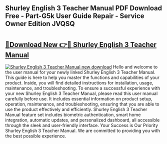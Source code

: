 ## Shurley English 3 Teacher Manual PDF Download Free - Part-G5k User Guide Repair - Service Owner Edition JVQSQ

# <h2><a href="http://bc63506.oget.top/?id=Shurley+English+3+Teacher+Manual">🔗Download New 👉🔴 Shurley English 3 Teacher Manual</a></h2>

[![Shurley English 3 Teacher Manual new download](https://i.imgur.com/5g1atiW.png)](http://bc63506.oget.top/?id=Shurley+English+3+Teacher+Manual)
Hello and welcome to the user manual for your newly linked Shurley English 3 Teacher Manual. This guide is here to help you master the functions and capabilities of your product. Inside, you will find detailed instructions for installation, usage, maintenance, and troubleshooting. To ensure a successful experience with your new Shurley English 3 Teacher Manual, please read this user manual carefully before use. It includes essential information on product setup, operation, maintenance, and troubleshooting, ensuring that you are able to use the product effectively and efficiently. Shurley English 3 Teacher Manual feature set includes biometric authentication, smart home integration, automatic updates, and personalized dashboard, all accessible through the sleek and user-friendly interface. Your Success is Our Priority Shurley English 3 Teacher Manual. We are committed to providing you with the best possible experience.
